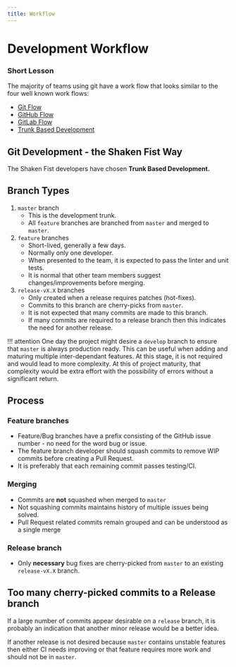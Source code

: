 ```yaml
---
title: Workflow
---
```

# Development Workflow

### Short Lesson
The majority of teams using git have a work flow that looks similar to the four well known work flows:

* [Git Flow](https://datasift.github.io/gitflow/IntroducingGitFlow.html)
* [GitHub Flow](https://guides.github.com/introduction/flow/)
* [GitLab Flow](https://about.gitlab.com/blog/2014/09/29/gitlab-flow/)
* [Trunk Based Development](https://trunkbaseddevelopment.com/)

## Git Development - the Shaken Fist Way

The Shaken Fist developers have chosen **Trunk Based Development.**

## Branch Types
1. `master` branch
    - This is the development trunk.
    - All `feature` branches are branched from `master` and merged to `master`.
2. `feature` branches
    - Short-lived, generally a few days.
    - Normally only one developer.
    - When presented to the team, it is expected to pass the linter and unit tests.
    - It is normal that other team members suggest changes/improvements before merging.
3. `release-vX.X` branches
    - Only created when a release requires patches (hot-fixes).
    - Commits to this branch are cherry-picks from `master`.
    - It is not expected that many commits are made to this branch.
    - If many commits are required to a release branch then this indicates the need for another release.

!!! attention
    One day the project might desire a `develop` branch to ensure that `master` is always production ready. This can be useful when adding and maturing multiple inter-dependant features. At this stage, it is not required and would lead to more complexity. At this of project maturity, that complexity would be extra effort with the possibility of errors without a significant return.

## Process

### Feature branches
* Feature/Bug branches have a prefix consisting of the GitHub issue number - no need for the word bug or issue.
* The feature branch developer should squash commits to remove WIP commits before creating a Pull Request.
* It is preferably that each remaining commit passes testing/CI.

### Merging
* Commits are **not** squashed when merged to `master`
* Not squashing commits maintains history of multiple issues being solved.
* Pull Request related commits remain grouped and can be understood as a single merge

### Release branch
* Only **necessary** bug fixes are cherry-picked from `master` to an existing `release-vX.X` branch.

## Too many cherry-picked commits to a Release branch
If a large number of commits appear desirable on a `release` branch, it is probably an indication that another minor release would be a better idea.

If another release is not desired because `master` contains unstable features then either CI needs improving or that feature requires more work and should not be in `master`.




